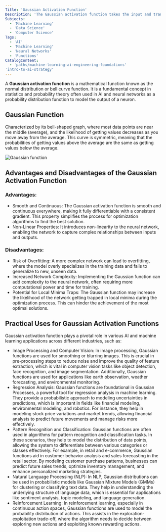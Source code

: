 ```yaml
---
Title: 'Gaussian Activation Function'
Description: 'The Gaussian activation function takes the input and transforms it into a Gaussian or Normal Distribution curve, with the output values varying depending on the specific implementation and parameters.'
Subjects:
  - 'Machine Learning'
  - 'Data Science'
  - 'Computer Science'
Tags:
  - 'AI'
  - 'Machine Learning'
  - 'Neural Networks'
  - 'Functions'
CatalogContent:
  - 'paths/machine-learning-ai-engineering-foundations'
'intro-to-ai-strategy'
---
```


A **Gaussian activation function** is a mathematical function known as the normal distribution or bell curve function. It is a fundamental concept in statistics and probability theory often used in AI and neural networks as a probability distribution function to model the output of a neuron. 

## Gaussian Function

Characterized by its bell-shaped graph, where most data points are near the middle (average), and the likelihood of getting values decreases as you move away from the average. This curve is symmetric, meaning that the probabilities of getting values above the average are the same as getting values below the average.

![Gaussian function](https://raw.githubusercontent.com/Codecademy/docs/main/media/gaussian-function-1d.png)

## Advantages and Disadvantages of the Gaussian Activation Function

### Advantages: 
- Smooth and Continuous: The Gaussian activation function is smooth and continuous everywhere, making it fully differentiable with a consistent gradient. This property simplifies the process for optimization algorithms to find the best solution.
- Non-Linear Properties: It introduces non-linearity to the neural network, enabling the network to capture complex relationships between inputs and outputs.

### Disadvantages: 
- Risk of Overfitting: A more complex network can lead to overfitting, where the model overly specializes in the training data and fails to generalize to new, unseen data.
- Increased Network Complexity: Implementing the Gaussian function can add complexity to the neural network, often requiring more computational power and time for training.
- Potential for Local Minima Traps: The Gaussian function may increase the likelihood of the network getting trapped in local minima during the optimization process. This can hinder the achievement of the most optimal solutions.

## Practical Uses for Gaussian Activation Functions

Gaussian activation function plays a pivotal role in various AI and machine learning applications across different industries, such as:

- Image Processing and Computer Vision: In image processing, Gaussian functions are used for smoothing or blurring images. This is crucial in pre-processing steps to reduce noise and improve the quality of feature extraction, which is vital in computer vision tasks like object detection, face recognition, and image segmentation. Additionally, Gaussian functions are used for applications like earth observation, weather forecasting, and environmental monitoring. 
- Regression Analysis: Gaussian functions are foundational in Gaussian Processes, a powerful tool for regression analysis in machine learning. They provide a probabilistic approach to modeling uncertainties in predictions, which is important in fields like financial modeling, environmental modeling, and robotics. For instance, they help in modeling stock price variations and market trends, allowing financial analysts to predict future movements and manage risks more effectively.
- Pattern Recognition and Classification: Gaussian functions are often used in algorithms for pattern recognition and classification tasks. In these scenarios, they help to model the distribution of data points, allowing the system to differentiate between various categories or classes effectively. For example, in retail and e-commerce, Gaussian functions aid in customer behavior analysis and sales forecasting in the retail sector. By modeling customer purchase patterns, businesses can predict future sales trends, optimize inventory management, and enhance personalized marketing strategies.
- Natural Language Processing (NLP): In NLP, Gaussian distributions can be used in probabilistic models like Gaussian Mixture Models (GMMs) for clustering or classifying text data. They help in understanding the underlying structure of language data, which is essential for applications like sentiment analysis, topic modeling, and language generation.
- Reinforcement Learning: In reinforcement learning, especially in continuous action spaces, Gaussian functions are used to model the probability distribution of actions. This assists in the exploration-exploitation trade-off, where the algorithm needs to decide between exploring new actions and exploiting known rewarding actions.